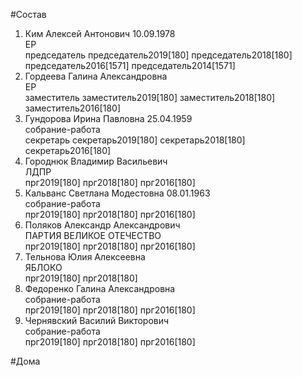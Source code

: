 #Состав  
1. Ким Алексей Антонович 10.09.1978  
    ЕР  
    председатель председатель2019[180] председатель2018[180] председатель2016[1571] председатель2014[1571]  
2. Гордеева Галина Александровна  
    ЕР  
    заместитель заместитель2019[180] заместитель2018[180] заместитель2016[180]  
3. Гундорова Ирина Павловна 25.04.1959  
    собрание-работа  
    секретарь секретарь2019[180] секретарь2018[180] секретарь2016[180]  
4. Городнюк Владимир Васильевич  
    ЛДПР  
    прг2019[180] прг2018[180] прг2016[180]  
5. Кальванс Светлана Модестовна 08.01.1963  
    собрание-работа  
    прг2019[180] прг2018[180] прг2016[180]  
6. Поляков Александр Александрович  
    ПАРТИЯ ВЕЛИКОЕ ОТЕЧЕСТВО  
    прг2019[180] прг2018[180] прг2016[180]  
7. Тельнова Юлия Алексеевна  
    ЯБЛОКО  
    прг2019[180] прг2018[180]  
8. Федоренко Галина Александровна  
    собрание-работа  
    прг2019[180] прг2018[180] прг2016[180]  
9. Чернявский Василий Викторович  
    собрание-работа  
    прг2019[180] прг2018[180] прг2016[180]  
  
#Дома  
  
